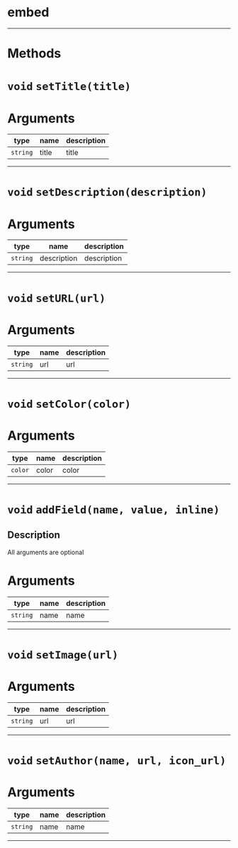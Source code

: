 # embed


---
# Methods
# `void` `setTitle(title)`
# Arguments
| type  | name | description |
| ----  | ---- | ----------- |
| `string`| title  |title  |
---
# `void` `setDescription(description)`
# Arguments
| type  | name | description |
| ----  | ---- | ----------- |
| `string`| description  |description  |
---
# `void` `setURL(url)`
# Arguments
| type  | name | description |
| ----  | ---- | ----------- |
| `string`| url  |url  |
---
# `void` `setColor(color)`
# Arguments
| type  | name | description |
| ----  | ---- | ----------- |
| `color`| color  |color  |
---
# `void` `addField(name, value, inline)`
Description
---
All arguments are optional  

# Arguments
| type  | name | description |
| ----  | ---- | ----------- |
| `string`| name  |name  || `string`| value  |value  || `boolean`| inline  |inline  |
---
# `void` `setImage(url)`
# Arguments
| type  | name | description |
| ----  | ---- | ----------- |
| `string`| url  |url  |
---
# `void` `setAuthor(name, url, icon_url)`
# Arguments
| type  | name | description |
| ----  | ---- | ----------- |
| `string`| name  |name  || `string`| url  |this argument is optional  url  || `string`| icon_url  |this argument is optional  icon_url  |
---
